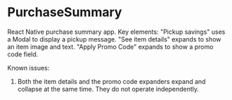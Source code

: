 # PurchaseSummary
React Native purchase summary app. 
Key elements:
"Pickup savings" uses a Modal to display a pickup message.
"See item details" expands to show an item image and text. 
"Apply Promo Code" expands to show a promo code field.

Known issues:
1. Both the item details and the promo code expanders expand and collapse at the same time. They do not operate independently.
